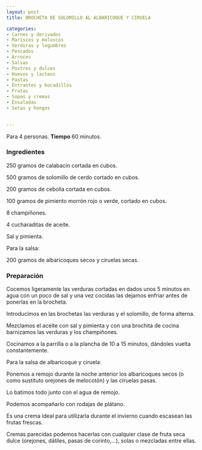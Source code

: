 ```yaml
---
layout: post
title: BROCHETA DE SOLOMILLO AL ALBARICOQUE Y CIRUELA

categories:
- Carnes y derivados
- Mariscos y moluscos
- Verduras y legumbres
- Pescados
- Arroces
- Salsas
- Postres y dulces
- Huevos y lacteos
- Pastas
- Entrantes y bocadillos
- Frutas
- Sopas y cremas
- Ensaladas
- Setas y hongos
 

---
```

Para 4 personas.
<b>Tiempo</b> 60 minutos.

<h3>Ingredientes</h3>

250 gramos de calabacín cortada en cubos.

500 gramos de solomillo de cerdo cortado en cubos.

200 gramos de cebolla cortada en cubos.

100 gramos de pimiento morrón rojo o verde, cortado en cubos.

8 champiñones.

4 cucharaditas de aceite.

Sal y pimienta.

Para la salsa:

200 gramos de albaricoques secos y ciruelas secas.

<h3>Preparación</h3>

Cocemos ligeramente las verduras cortadas en dados unos 5 minutos en agua con un poco de sal y una vez cocidas las dejamos enfriar antes de ponerlas en la brocheta.

Introducimos en las brochetas las verduras y el solomillo, de forma alterna.

Mezclamos el aceite con sal y pimienta y con una brochita de cocina barnizamos las verduras y los champiñones.

Cocinamos a la parrilla o a la plancha de 10 a 15 minutos, dándoles vuelta constantemente.

Para la salsa de albaricoque y ciruela:

Ponemos a remojo durante la noche anterior los albaricoques secos (o como sustituto orejones de melocotón) y las ciruelas pasas.

Lo batimos todo junto con el agua de remojo.

Podemos acompañarlo con rodajas de plátano.

Es una crema ideal para utilizarla durante el invierno cuando escasean las frutas frescas.

Cremas parecidas podemos hacerlas con cualquier clase de fruta seca dulce (orejones, dátiles, pasas de corinto,...), solas o mezcladas entre ellas.


